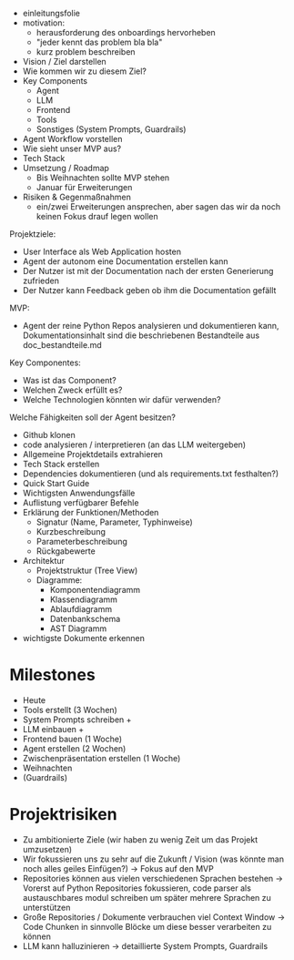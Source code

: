 - einleitungsfolie
- motivation:
    - herausforderung des onboardings hervorheben
    - "jeder kennt das problem bla bla"
    - kurz problem beschreiben
- Vision / Ziel darstellen
- Wie kommen wir zu diesem Ziel?
- Key Components
    - Agent
    - LLM
    - Frontend
    - Tools
    - Sonstiges (System Prompts, Guardrails)
- Agent Workflow vorstellen
- Wie sieht unser MVP aus?
- Tech Stack
- Umsetzung / Roadmap
    - Bis Weihnachten sollte MVP stehen
    - Januar für Erweiterungen
- Risiken & Gegenmaßnahmen
    - ein/zwei Erweiterungen ansprechen, aber sagen das wir da noch keinen Fokus drauf legen wollen



Projektziele:
- User Interface als Web Application hosten
- Agent der autonom eine Documentation erstellen kann
- Der Nutzer ist mit der Documentation nach der ersten Generierung zufrieden
- Der Nutzer kann Feedback geben ob ihm die Documentation gefällt


MVP:
- Agent der reine Python Repos analysieren und dokumentieren kann, Dokumentationsinhalt sind die beschriebenen Bestandteile aus doc_bestandteile.md


Key Componentes:
- Was ist das Component?
- Welchen Zweck erfüllt es?
- Welche Technologien könnten wir dafür verwenden?

Welche Fähigkeiten soll der Agent besitzen?
- Github klonen
- code analysieren / interpretieren (an das LLM weitergeben)
- Allgemeine Projektdetails extrahieren
- Tech Stack erstellen
- Dependencies dokumentieren (und als requirements.txt festhalten?)
- Quick Start Guide
- Wichtigsten Anwendungsfälle
- Auflistung verfügbarer Befehle
- Erklärung der Funktionen/Methoden
    - Signatur (Name, Parameter, Typhinweise)
    - Kurzbeschreibung
    - Parameterbeschreibung
    - Rückgabewerte
- Architektur
    - Projektstruktur (Tree View)
    - Diagramme:
        - Komponentendiagramm
        - Klassendiagramm
        - Ablaufdiagramm
        - Datenbankschema
        - AST Diagramm
- wichtigste Dokumente erkennen 


# Milestones
- Heute 
- Tools erstellt (3 Wochen)
- System Prompts schreiben +
- LLM einbauen +
- Frontend bauen (1 Woche)
- Agent erstellen (2 Wochen)
- Zwischenpräsentation erstellen (1 Woche)
- Weihnachten
- (Guardrails)

# Projektrisiken
- Zu ambitionierte Ziele (wir haben zu wenig Zeit um das Projekt umzusetzen)
- Wir fokussieren uns zu sehr auf die Zukunft / Vision (was könnte man noch alles geiles Einfügen?) -> Fokus auf den MVP
- Repositories können aus vielen verschiedenen Sprachen bestehen -> Vorerst auf Python Repositories fokussieren, code parser als austauschbares modul schreiben um später mehrere Sprachen zu unterstützen
- Große Repositories / Dokumente verbrauchen viel Context Window -> Code Chunken in sinnvolle Blöcke um diese besser verarbeiten zu können 
- LLM kann halluzinieren -> detaillierte System Prompts, Guardrails